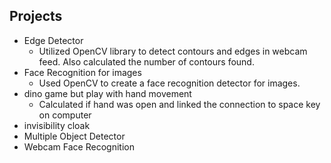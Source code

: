 ## Projects
- Edge Detector
  - Utilized OpenCV library to detect contours and edges in webcam feed. Also calculated the number of contours found. 
- Face Recognition for images
  - Used OpenCV to create a face recognition detector for images. 
- dino game but play with hand movement
  - Calculated if hand was open and linked the connection to space key on computer
- invisibility cloak
- Multiple Object Detector
- Webcam Face Recognition
